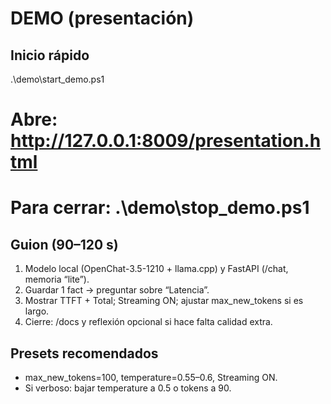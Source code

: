 # DEMO (presentación)
## Inicio rápido
.\demo\start_demo.ps1
# Abre: http://127.0.0.1:8009/presentation.html
# Para cerrar: .\demo\stop_demo.ps1

## Guion (90–120 s)
1) Modelo local (OpenChat-3.5-1210 + llama.cpp) y FastAPI (/chat, memoria “lite”).
2) Guardar 1 fact → preguntar sobre “Latencia”.
3) Mostrar TTFT + Total; Streaming ON; ajustar max_new_tokens si es largo.
4) Cierre: /docs y reflexión opcional si hace falta calidad extra.

## Presets recomendados
- max_new_tokens=100, temperature=0.55–0.6, Streaming ON.
- Si verboso: bajar temperature a 0.5 o tokens a 90.
